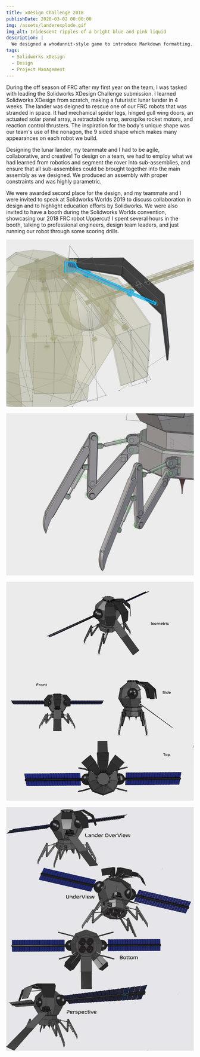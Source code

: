 ```yaml
---
title: xDesign Challenge 2018
publishDate: 2020-03-02 00:00:00
img: /assets/landerexplode.gif
img_alt: Iridescent ripples of a bright blue and pink liquid
description: |
  We designed a whodunnit-style game to introduce Markdown formatting. Suspense — suspicion — syntax!
tags:
  - Solidworks xDesign
  - Design
  - Project Management
---
```



During the off season of FRC after my first year on the team, I was tasked with leading the Solidworks XDesign Challenge submission. I learned Solidworks XDesign from scratch, making a futuristic lunar lander in 4 weeks. The lander was deigned to rescue one of our FRC robots that was stranded in space. It had mechanical spider legs, hinged gull wing doors, an actuated solar panel array, a retractable ramp, aerospike rocket motors, and reaction control thrusters. The inspiration for the body's unique shape was our team's use of the nonagon, the 9 sided shape which makes many appearances on each robot we build.

Designing the lunar lander, my teammate and I had to be agile, collaborative, and creative! To design on a team, we had to employ what we had learned from robotics and segment the rover into sub-assemblies, and ensure that all sub-assemblies could be brought together into the main assembly as we designed. We produced an assembly with proper constraints and was highly parametric.

We were awarded second place for the design, and my teammate and I were invited to speak at Solidworks Worlds 2019 to discuss collaboration in design and to highlight education efforts by Solidworks. We were also invited to have a booth during the Solidworks Worlds convention, showcasing our 2018 FRC robot Uppercut! I spent several hours in the booth, talking to professional engineers, design team leaders, and just running our robot through some scoring drills.

![](doors.jpg)

![](legassemblyattached.jpg)

![Lunar Lander 2](LunarLander2.jpg)

![LunarLander3](LunarLander1.jpg)
